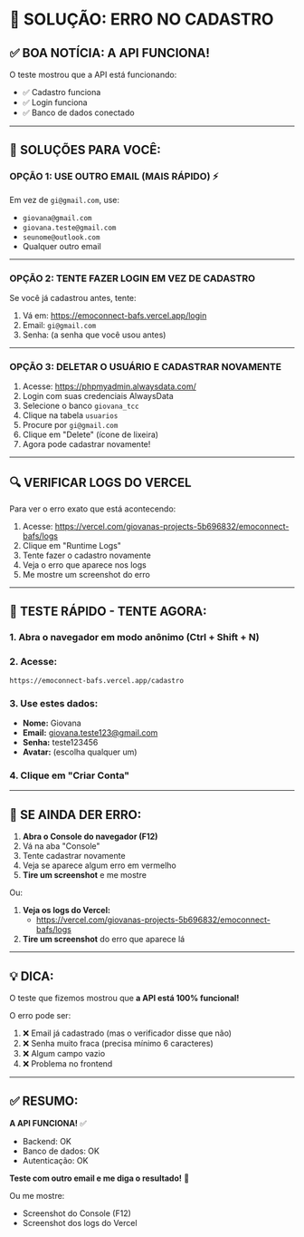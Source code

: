 # 🚨 SOLUÇÃO: ERRO NO CADASTRO

## ✅ BOA NOTÍCIA: A API FUNCIONA!

O teste mostrou que a API está funcionando:
- ✅ Cadastro funciona
- ✅ Login funciona
- ✅ Banco de dados conectado

---

## 🎯 SOLUÇÕES PARA VOCÊ:

### OPÇÃO 1: USE OUTRO EMAIL (MAIS RÁPIDO) ⚡

Em vez de `gi@gmail.com`, use:
- `giovana@gmail.com`
- `giovana.teste@gmail.com`
- `seunome@outlook.com`
- Qualquer outro email

---

### OPÇÃO 2: TENTE FAZER LOGIN EM VEZ DE CADASTRO

Se você já cadastrou antes, tente:

1. Vá em: https://emoconnect-bafs.vercel.app/login
2. Email: `gi@gmail.com`
3. Senha: (a senha que você usou antes)

---

### OPÇÃO 3: DELETAR O USUÁRIO E CADASTRAR NOVAMENTE

1. Acesse: https://phpmyadmin.alwaysdata.com/
2. Login com suas credenciais AlwaysData
3. Selecione o banco `giovana_tcc`
4. Clique na tabela `usuarios`
5. Procure por `gi@gmail.com`
6. Clique em "Delete" (ícone de lixeira)
7. Agora pode cadastrar novamente!

---

## 🔍 VERIFICAR LOGS DO VERCEL

Para ver o erro exato que está acontecendo:

1. Acesse: https://vercel.com/giovanas-projects-5b696832/emoconnect-bafs/logs
2. Clique em "Runtime Logs"
3. Tente fazer o cadastro novamente
4. Veja o erro que aparece nos logs
5. Me mostre um screenshot do erro

---

## 🧪 TESTE RÁPIDO - TENTE AGORA:

### 1. Abra o navegador em modo anônimo (Ctrl + Shift + N)

### 2. Acesse:
```
https://emoconnect-bafs.vercel.app/cadastro
```

### 3. Use estes dados:
- **Nome:** Giovana
- **Email:** giovana.teste123@gmail.com
- **Senha:** teste123456
- **Avatar:** (escolha qualquer um)

### 4. Clique em "Criar Conta"

---

## 🐛 SE AINDA DER ERRO:

1. **Abra o Console do navegador (F12)**
2. Vá na aba "Console"
3. Tente cadastrar novamente
4. Veja se aparece algum erro em vermelho
5. **Tire um screenshot** e me mostre

Ou:

1. **Veja os logs do Vercel:**
   - https://vercel.com/giovanas-projects-5b696832/emoconnect-bafs/logs
2. **Tire um screenshot** do erro que aparece lá

---

## 💡 DICA:

O teste que fizemos mostrou que **a API está 100% funcional!**

O erro pode ser:
1. ❌ Email já cadastrado (mas o verificador disse que não)
2. ❌ Senha muito fraca (precisa mínimo 6 caracteres)
3. ❌ Algum campo vazio
4. ❌ Problema no frontend

---

## ✅ RESUMO:

**A API FUNCIONA!** ✅
- Backend: OK
- Banco de dados: OK
- Autenticação: OK

**Teste com outro email e me diga o resultado!** 🚀

Ou me mostre:
- Screenshot do Console (F12)
- Screenshot dos logs do Vercel
